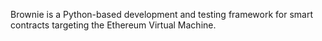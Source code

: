 Brownie is a Python-based development and testing framework for smart contracts targeting the Ethereum Virtual Machine.